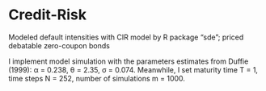 # Credit-Risk
Modeled default intensities with CIR model by R package “sde”; priced debatable zero-coupon bonds

I implement model simulation with the parameters estimates from Duffie (1999): α = 0.238, θ = 2.35, σ = 0.074. 
Meanwhile, I set maturity time T = 1, time steps N = 252, number of simulations m = 1000. 
